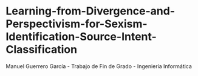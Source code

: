 # Learning-from-Divergence-and-Perspectivism-for-Sexism-Identification-Source-Intent-Classification
Manuel Guerrero García - Trabajo de Fin de Grado - Ingeniería Informática
